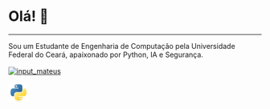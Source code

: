 <h1 align="left">Olá! 👋</h1>
<hr>
<p align="left">Sou um Estudante de Engenharia de Computação pela Universidade Federal do Ceará, apaixonado por Python, IA e Segurança. </p>
               
<a href="https://dev.to/input_mateus" target="blank"><img align="center" src="https://raw.githubusercontent.com/rahuldkjain/github-profile-readme-generator/master/src/images/icons/Social/devto.svg" alt="input_mateus" height="30" width="40" /></a>
<p align="left"> <a href="https://www.python.org" target="_blank" rel="noreferrer"> <img src="https://raw.githubusercontent.com/devicons/devicon/master/icons/python/python-original.svg" alt="python" width="40" height="40"/> </a> </p>

